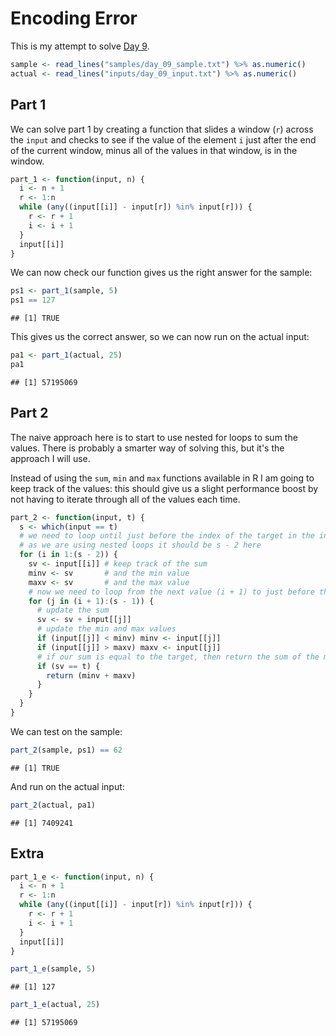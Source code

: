 # Encoding Error



This is my attempt to solve [Day 9](https://adventofcode.com/2020/day/9).


```r
sample <- read_lines("samples/day_09_sample.txt") %>% as.numeric()
actual <- read_lines("inputs/day_09_input.txt") %>% as.numeric()
```

## Part 1

We can solve part 1 by creating a function that slides a window (`r`) across the `input` and checks to see if the value
of the element `i` just after the end of the current window, minus all of the values in that window, is in the window.
  

```r
part_1 <- function(input, n) {
  i <- n + 1
  r <- 1:n
  while (any((input[[i]] - input[r]) %in% input[r])) {
    r <- r + 1
    i <- i + 1
  }
  input[[i]]
}
```

We can now check our function gives us the right answer for the sample:


```r
ps1 <- part_1(sample, 5)
ps1 == 127
```

```
## [1] TRUE
```

This gives us the correct answer, so we can now run on the actual input:


```r
pa1 <- part_1(actual, 25)
pa1
```

```
## [1] 57195069
```

## Part 2

The naive approach here is to start to use nested for loops to sum the values. There is probably a smarter way of
solving this, but it's the approach I will use.

Instead of using the `sum`, `min` and `max` functions available in R I am going to keep track of the values: this should
give us a slight performance boost by not having to iterate through all of the values each time.


```r
part_2 <- function(input, t) {
  s <- which(input == t)
  # we need to loop until just before the index of the target in the input
  # as we are using nested loops it should be s - 2 here
  for (i in 1:(s - 2)) {
    sv <- input[[i]] # keep track of the sum
    minv <- sv       # and the min value
    maxv <- sv       # and the max value
    # now we need to loop from the next value (i + 1) to just before the target
    for (j in (i + 1):(s - 1)) {
      # update the sum
      sv <- sv + input[[j]]
      # update the min and max values
      if (input[[j]] < minv) minv <- input[[j]]
      if (input[[j]] > maxv) maxv <- input[[j]]
      # if our sum is equal to the target, then return the sum of the min and max value
      if (sv == t) {
        return (minv + maxv)
      }
    }
  }
}
```

We can test on the sample:


```r
part_2(sample, ps1) == 62
```

```
## [1] TRUE
```

And run on the actual input:


```r
part_2(actual, pa1)
```

```
## [1] 7409241
```

## Extra


```r
part_1_e <- function(input, n) {
  i <- n + 1
  r <- 1:n
  while (any((input[[i]] - input[r]) %in% input[r])) {
    r <- r + 1
    i <- i + 1
  }
  input[[i]]
}

part_1_e(sample, 5)
```

```
## [1] 127
```

```r
part_1_e(actual, 25)
```

```
## [1] 57195069
```

